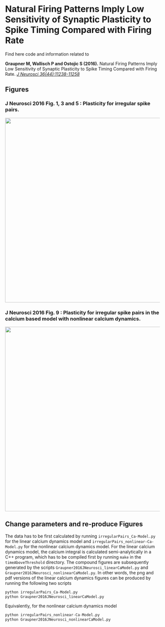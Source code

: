 
Natural Firing Patterns Imply Low Sensitivity of Synaptic Plasticity to Spike Timing Compared with Firing Rate
==============================

Find here code and information related to

**Graupner M, Wallisch P and Ostojic S (2016).**
Natural Firing Patterns Imply Low Sensitivity of Synaptic Plasticity to Spike Timing Compared with Firing Rate.
[*J Neurosci 36(44):11238-11258*](http://www.jneurosci.org/content/36/44/11238)



Figures
-----------

### J Neurosci 2016 Fig. 1, 3 and 5 : Plasticity for irregular spike pairs.
<img src="outputFigures/Graupner2016JNeurosci_linearCaModel.png" width="600px" />


### J Neurosci 2016 Fig. 9 : Plasticity for irregular spike pairs in the calcium based model with nonlinear calcium dynamics.
<img src="outputFigures/Graupner2016JNeurosci_nonlinearCaModel.png" width="600px" />


Change parameters and re-produce Figures
-----------

The data has to be first calculated by running `irregularPairs_Ca-Model.py` for the linear calcium dynamics model and
`irregularPairs_nonlinear-Ca-Model.py` for the nonlinear calcium dynamics model.
For the linear calcium dynamics model, the calcium integral is calculated semi-analytically in a C++ program,
which has to be compiled first by running `make` in the `timeAboveThreshold` directory.
The compound figures are subsequently generated by the scripts `Graupner2016JNeurosci_linearCaModel.py`
and `Graupner2016JNeurosci_nonlinearCaModel.py`. In other words, the png and pdf versions of the linear calcium
dynamics figures can be produced by running the following two scripts

```python
python irregularPairs_Ca-Model.py
python Graupner2016JNeurosci_linearCaModel.py
```

Equivalently, for the nonlinear calcium dynamics model
```python
python irregularPairs_nonlinear-Ca-Model.py
python Graupner2016JNeurosci_nonlinearCaModel.py
```



